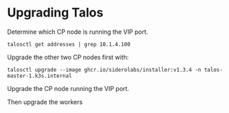 # Upgrading Talos

Determine which CP node is running the VIP port.

```shell
talosctl get addresses | grep 10.1.4.100
```

Upgrade the other two CP nodes first with:

```shell
talosctl upgrade --image ghcr.io/siderolabs/installer:v1.3.4 -n talos-master-1.k3s.internal
```

Upgrade the CP node running the VIP port.

Then upgrade the workers